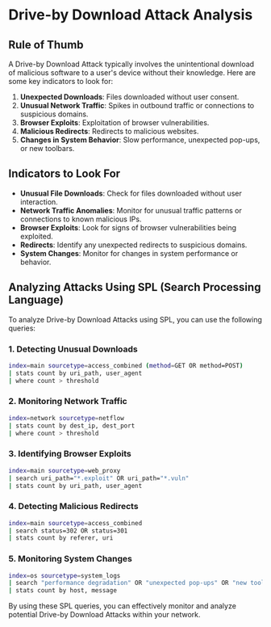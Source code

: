 # Drive-by Download Attack Analysis

## Rule of Thumb

A Drive-by Download Attack typically involves the unintentional download of malicious software to a user's device without their knowledge. Here are some key indicators to look for:

1. **Unexpected Downloads**: Files downloaded without user consent.
2. **Unusual Network Traffic**: Spikes in outbound traffic or connections to suspicious domains.
3. **Browser Exploits**: Exploitation of browser vulnerabilities.
4. **Malicious Redirects**: Redirects to malicious websites.
5. **Changes in System Behavior**: Slow performance, unexpected pop-ups, or new toolbars.

## Indicators to Look For

- **Unusual File Downloads**: Check for files downloaded without user interaction.
- **Network Traffic Anomalies**: Monitor for unusual traffic patterns or connections to known malicious IPs.
- **Browser Exploits**: Look for signs of browser vulnerabilities being exploited.
- **Redirects**: Identify any unexpected redirects to suspicious domains.
- **System Changes**: Monitor for changes in system performance or behavior.

## Analyzing Attacks Using SPL (Search Processing Language)

To analyze Drive-by Download Attacks using SPL, you can use the following queries:

### 1. Detecting Unusual Downloads
```bash
index=main sourcetype=access_combined (method=GET OR method=POST) 
| stats count by uri_path, user_agent 
| where count > threshold
```

### 2. Monitoring Network Traffic
```bash
index=network sourcetype=netflow 
| stats count by dest_ip, dest_port 
| where count > threshold
```

### 3. Identifying Browser Exploits
```bash
index=main sourcetype=web_proxy 
| search uri_path="*.exploit" OR uri_path="*.vuln"
| stats count by uri_path, user_agent
```

### 4. Detecting Malicious Redirects
```bash
index=main sourcetype=access_combined 
| search status=302 OR status=301 
| stats count by referer, uri
```

### 5. Monitoring System Changes
```bash
index=os sourcetype=system_logs 
| search "performance degradation" OR "unexpected pop-ups" OR "new toolbars"
| stats count by host, message
```

By using these SPL queries, you can effectively monitor and analyze potential Drive-by Download Attacks within your network.
